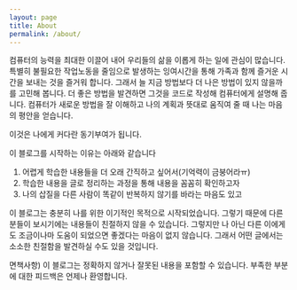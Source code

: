 ```yaml
---
layout: page
title: About
permalink: /about/
---
```

컴퓨터의 능력을 최대한 이끌어 내어 우리들의 삶을 이롭게 하는 일에 관심이 많습니다. 특별히 불필요한 작업노동을 줄임으로 발생하는 잉여시간을 통해 가족과 함께 즐거운 시간을 보내는 것을 즐거워 합니다. 그래서 늘 지금 방법보다 더 나은 방법이 있지 않을까를 고민해 봅니다. 더 좋은 방법을 발견하면 그것을 코드로 작성해 컴퓨터에게 설명해 줍니다. 컴퓨터가 새로운 방법을 잘 이해하고 나의 계획과 뜻대로 움직여 줄 때 나는 마음의 평안을 얻습니다.

이것은 나에게 커다란 동기부여가 됩니다.

이 블로그를 시작하는 이유는 아래와 같습니다
1. 어렵게 학습한 내용들을 더 오래 간직하고 싶어서(기억력이 금붕어라ㅠ)
1. 학습한 내용을 글로 정리하는 과정을 통해 내용을 꼼꼼히 확인하고자
1. 나의 삽질을 다른 사람이 똑같이 반복하지 않기를 바라는 마음도 있고

이 블로그는 충분히 나를 위한 이기적인 목적으로 시작되었습니다. 그렇기 때문에 다른 분들이 보시기에는 내용들이 친절하지 않을 수 있습니다. 그렇지만 나 아닌 다른 이에게도 조금이나마 도움이 되었으면 좋겠다는 마음이 없지 않습니다. 그래서 어떤 글에서는 소소한 친절함을 발견하실 수도 있을 것입니다.

면책사항) 이 블로그는 정확하지 않거나 잘못된 내용을 포함할 수 있습니다. 부족한 부분에 대한 피드백은 언제나 환영합니다.

